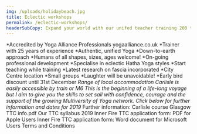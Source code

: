 ```yaml
---
img: /uploads/holidaybeach.jpg
title: Eclectic workshops
permalink: /eclectic-workshops/
headerSubCopy: Expand your world with our unifed teacher training 200 to 500 hours
---
```


*Accredited by Yoga Alliance Professionals yogaalliance.co.uk
*Trainer with 25 years of experience
*Authentic, unified Yoga
*Down-to-earth approach
*Humans of all shapes, sizes, ages welcome!
*On-going professional development
*Specialise in eclectic Hatha Yoga styles
*Start teaching while training
*Latest research on fascia incorporated
*City Centre location
*Small groups
*Laughter will be unavoidable!
*Early bird discount until 31st December
*Range of local accommodation
*Carlisle is easily accessible by train or M6
This is the beginning of a life-long voyage but I aim to give you the skills to set sail with
confidence, courage and
the support of the growing Multiversity of Yoga network. Click below for further information and dates
for 2019**
Further information: Carlisle course
Glasgow TTC info.pdf
Our TTC syllabus 2019
Inner Fire TTC application form: PDF for Apple Users
Inner Fire TTC application form: Word document for Microsoft Users
Terms and Conditions
